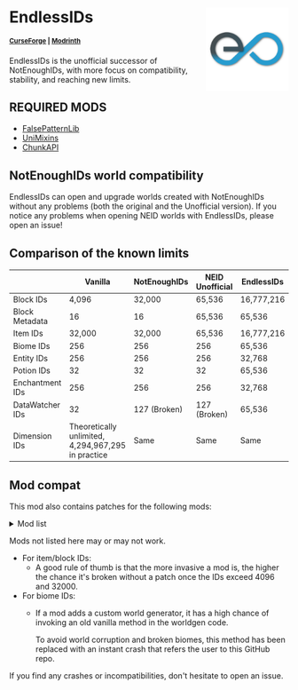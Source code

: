 # EndlessIDs <img src="EIDSico.png" align="right" width=150>

<sup>**[CurseForge](https://www.curseforge.com/minecraft/mc-mods/endlessids) | [Modrinth](https://modrinth.com/mod/endlessids)**</sup>

EndlessIDs is the unofficial successor of NotEnoughIDs, with more focus on compatibility, stability, and reaching
new limits.

## REQUIRED MODS
- [FalsePatternLib](https://github.com/FalsePattern/FalsePatternLib)
- [UniMixins](https://github.com/LegacyModdingMC/UniMixins)
- [ChunkAPI](https://github.com/FalsePattern/ChunkAPI)

## NotEnoughIDs world compatibility
EndlessIDs can open and upgrade worlds created with NotEnoughIDs without any problems (both the original and the Unofficial version).
If you notice any problems when opening NEID worlds with EndlessIDs, please open an issue!

## Comparison of the known limits

|                 | Vanilla                                            | NotEnoughIDs | NEID Unofficial | EndlessIDs |
|-----------------|----------------------------------------------------|--------------|-----------------|------------|
| Block IDs       | 4,096                                              | 32,000       | 65,536          | 16,777,216 |
| Block Metadata  | 16                                                 | 16           | 65,536          | 65,536     |
| Item  IDs       | 32,000                                             | 32,000       | 65,536          | 16,777,216 |
| Biome IDs       | 256                                                | 256          | 256             | 65,536     |
| Entity IDs      | 256                                                | 256          | 256             | 32,768     |
| Potion IDs      | 32                                                 | 32           | 32              | 65,536     |
| Enchantment IDs | 256                                                | 256          | 256             | 32,768     |
| DataWatcher IDs | 32                                                 | 127 (Broken) | 127 (Broken)    | 65,536     |
| Dimension IDs   | Theoretically unlimited, 4,294,967,295 in practice | Same         | Same            | Same       |

## Mod compat

This mod also contains patches for the following mods:

<details>
<summary>Mod list</summary>

- AbyssalCraft
- Advanced Rocketry
- Alternate Terrain Generation
- Antique Atlas
- Anti ID Conflict
- ArchaicFix
- Atum
- Biomes O' Plenty
- Biome Wand
- BuildCraft
- ChromatiCraft
- Compact Machines
- CoFH Lib
- Dark World
- Dimensional Doors
- DragonAPI
- Dynamic Surroundings
- Enderlicious
- Enhanced Biomes
- Erebus
- Extra Planets
- Extra Utilities
- Futurepack
- GalactiCraft
- Highlands
- Immersive Cavegen
- Industrial Revolution by Redstone Rebooted
- Matter Overdrive
- More Fun Quicksand Mod
- Nature's Compass
- Netherlicious
- Nomadic Tents
- Nostalgic World Generation
- Old World Gen
- Random Things
- Restructured
- Realistic Terrain Generation
- Realistic World Generation
- Thaumcraft
- The Lord of the Rings Mod: Legacy
- ThutCore/ThutMods
- Tropicraft
- Twilight Forest
- Underground Biomes Constructs
- Witchery
- WorldEdit

</details>


Mods not listed here may or may not work.

- For item/block IDs:
  - A good rule of thumb is that the more invasive a mod is, the higher the chance
  it's broken without a patch once the IDs exceed 4096 and 32000.
- For biome IDs:
  - If a mod adds a custom world generator, it has a high chance of invoking an old vanilla method in the worldgen code.

    To avoid world corruption and broken biomes, this method has been replaced with an instant crash that refers the 
user to this GitHub repo.

If you find any crashes or incompatibilities, don't hesitate to open an issue.
